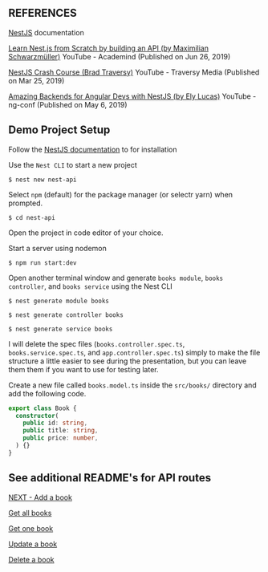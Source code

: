 ## REFERENCES

[NestJS](https://nestjs.com) documentation

[Learn Nest.js from Scratch by building an API (by Maximilian Schwarzmüller)](https://www.youtube.com/watch?v=F_oOtaxb0L8) YouTube - Academind (Published on Jun 26, 2019)

[NestJS Crash Course (Brad Traversy)](https://www.youtube.com/watch?v=wqhNoDE6pb4) YouTube - Traversy Media (Published on Mar 25, 2019)

[Amazing Backends for Angular Devs with NestJS (by Ely Lucas)](https://www.youtube.com/watch?v=XkEA8L_4IUY) YouTube - ng-conf (Published on May 6, 2019)


## Demo Project Setup

Follow the [NestJS documentation](https://nestjs.com) to for installation

Use the `Nest CLI` to start a new project

```
$ nest new nest-api
``` 

Select `npm` (default) for the package manager (or selectr yarn) when prompted.

```
$ cd nest-api
```

Open the project in code editor of your choice.

Start a server using nodemon

```
$ npm run start:dev
```

Open another terminal window and generate `books module`, `books controller`, and `books service` using the Nest CLI

```
$ nest generate module books
```

```
$ nest generate controller books
```

```
$ nest generate service books
```

I will delete the spec files (`books.controller.spec.ts`, `books.service.spec.ts`, and `app.controller.spec.ts`) simply to make the file structure a little easier to see during the presentation, but you can leave them them if you want to use for testing later.

Create a new file called `books.model.ts` inside the `src/books/` directory and add the following code.

```ts
export class Book {
  constructor(
    public id: string,
    public title: string,
    public price: number,
  ) {}
}
```

## See additional README's for API routes

[NEXT - Add a book](https://github.com/stevewitman/nest-api/blob/master/README1-Add%20a%20book.md)

[Get all books](https://github.com/stevewitman/nest-api/blob/master/README2-Get%20all%20books.md)

[Get one book](https://github.com/stevewitman/nest-api/blob/master/README3-Get%20one%20book.md)

[Update a book](https://github.com/stevewitman/nest-api/blob/master/README4-Update%20a%20book.md)

[Delete a book](https://github.com/stevewitman/nest-api/blob/master/README5-Delete%20a%20book.md)